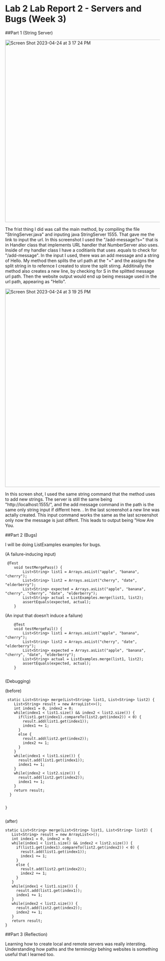 # Lab 2 Lab Report 2 - Servers and Bugs (Week 3)

##Part 1 (String Server)


<img width="592" alt="Screen Shot 2023-04-24 at 3 17 24 PM" src="https://user-images.githubusercontent.com/130106644/234128517-e68fb4ce-bd67-4590-91eb-5e92663dd57d.png">



The frist thing I did was call the main method, by compiling the file "StringServer.java" and inputing java StringServer 1555. That gave me the link to input the url. In this screenshot I used the "/add-message?s=<string>" that is in Handler class that implements URL handler that NumberServer also uses. 
Inside of my handler class I have a coditianls that uses .equals to check for "/add-message". In the input I used, there was an add message and a string of Hello. My method then splits the url path at the "=" and the assigns the split string in to refernce I created to store the split stirng. 
Additinally the method also creates a new line, by checking for S in the splitted message url path.
Then the website output would end up being message used in the url path, appearing as "Hello".

 
 
 <img width="644" alt="Screen Shot 2023-04-24 at 3 19 25 PM" src="https://user-images.githubusercontent.com/130106644/234128799-6cd058aa-df37-4e88-8980-0ec54fc83685.png">

 
 
In this screen shot, I used the same string command that the method uses to add new strings. The server is still the same being "http://localhost:1555/", and the add message command in the path is the same only string input if differnt here. 
. In the last screenshot a new line was actally created. This input command works the same as the last screenshot
only now the message is just diffent. This leads to output being "How Are You. 
 

##Part 2 (Bugs)
 
I will be doing ListExamples examples for bugs.
 
(A failure-inducing input)
````
 @Test
    void testMergePass() {
        List<String> list1 = Arrays.asList("apple", "banana", "cherry");
        List<String> list2 = Arrays.asList("cherry", "date", "elderberry");
        List<String> expected = Arrays.asList("apple", "banana", "cherry", "cherry", "date", "elderberry");
        List<String> actual = ListExamples.merge(list1, list2);
        assertEquals(expected, actual);
    }
 ````

 (An input that doesn’t induce a failure)
````
    @Test
    void testMergeFail() {
        List<String> list1 = Arrays.asList("apple", "banana", "cherry");
        List<String> list2 = Arrays.asList("cherry", "date", "elderberry");
        List<String> expected = Arrays.asList("apple", "banana", "cherry", "date", "elderberry");
        List<String> actual = ListExamples.merge(list1, list2);
        assertEquals(expected, actual);
    }
 
 ````
 
(Debugging)
 
(before)
````
 static List<String> merge(List<String> list1, List<String> list2) {
    List<String> result = new ArrayList<>();
    int index1 = 0, index2 = 0;
    while(index1 < list1.size() && index2 < list2.size()) {
      if(list1.get(index1).compareTo(list2.get(index2)) < 0) {
        result.add(list1.get(index1));
        index1 += 1;
      }
      else {
        result.add(list2.get(index2));
        index2 += 1;
      }
    }
    while(index1 < list1.size()) {
      result.add(list1.get(index1));
      index1 += 1;
    }
    while(index2 < list2.size()) {
      result.add(list2.get(index2));
      index1 += 1;
    }
    return result;
  }


}
 
 ````
 
 (after)
 ````
 static List<String> merge(List<String> list1, List<String> list2) {
    List<String> result = new ArrayList<>();
    int index1 = 0, index2 = 0;
    while(index1 < list1.size() && index2 < list2.size()) {
      if(list1.get(index1).compareTo(list2.get(index2)) < 0) {
        result.add(list1.get(index1));
        index1 += 1;
      }
      else {
        result.add(list2.get(index2));
        index2 += 1;
      }
    }
    while(index1 < list1.size()) {
      result.add(list1.get(index1));
      index1 += 1;
    }
    while(index2 < list2.size()) {
      result.add(list2.get(index2));
      index2 += 1;
    }
    return result;
}
 ````
 
 
 
 

##Part 3 (Reflection)
 
 Learning how to create local and remote servers was really intersting. Understanding how paths and the terminolgy behing websites is something useful that I learned too.


